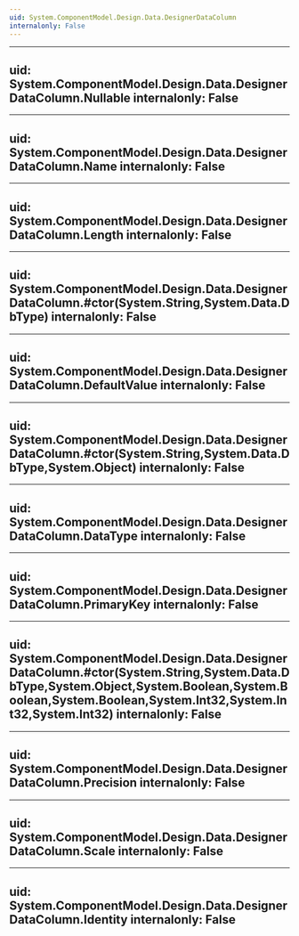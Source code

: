 ```yaml
---
uid: System.ComponentModel.Design.Data.DesignerDataColumn
internalonly: False
---
```


---
uid: System.ComponentModel.Design.Data.DesignerDataColumn.Nullable
internalonly: False
---

---
uid: System.ComponentModel.Design.Data.DesignerDataColumn.Name
internalonly: False
---

---
uid: System.ComponentModel.Design.Data.DesignerDataColumn.Length
internalonly: False
---

---
uid: System.ComponentModel.Design.Data.DesignerDataColumn.#ctor(System.String,System.Data.DbType)
internalonly: False
---

---
uid: System.ComponentModel.Design.Data.DesignerDataColumn.DefaultValue
internalonly: False
---

---
uid: System.ComponentModel.Design.Data.DesignerDataColumn.#ctor(System.String,System.Data.DbType,System.Object)
internalonly: False
---

---
uid: System.ComponentModel.Design.Data.DesignerDataColumn.DataType
internalonly: False
---

---
uid: System.ComponentModel.Design.Data.DesignerDataColumn.PrimaryKey
internalonly: False
---

---
uid: System.ComponentModel.Design.Data.DesignerDataColumn.#ctor(System.String,System.Data.DbType,System.Object,System.Boolean,System.Boolean,System.Boolean,System.Int32,System.Int32,System.Int32)
internalonly: False
---

---
uid: System.ComponentModel.Design.Data.DesignerDataColumn.Precision
internalonly: False
---

---
uid: System.ComponentModel.Design.Data.DesignerDataColumn.Scale
internalonly: False
---

---
uid: System.ComponentModel.Design.Data.DesignerDataColumn.Identity
internalonly: False
---
